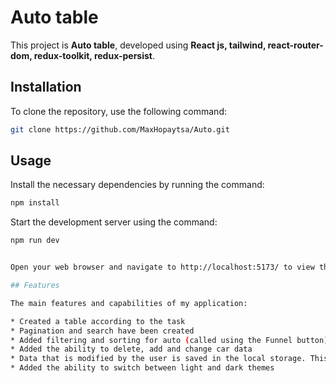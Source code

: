 # Auto table

This project is **Auto table**, developed using **React js, tailwind, react-router-dom, redux-toolkit, redux-persist**.

## Installation

To clone the repository, use the following command:

```bash
git clone https://github.com/MaxHopaytsa/Auto.git
```
## Usage

Install the necessary dependencies by running the command:

```bash
npm install
```
Start the development server using the command:

```bash
npm run dev


Open your web browser and navigate to http://localhost:5173/ to view the application.

## Features

The main features and capabilities of my application:

* Created a table according to the task
* Pagination and search have been created
* Added filtering and sorting for auto (called using the Funnel button)
* Added the ability to delete, add and change car data
* Data that is modified by the user is saved in the local storage. This means that every time the application is restarted, the user will see their changes.
* Added the ability to switch between light and dark themes